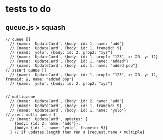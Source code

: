 # tests to do

## queue.js > squash

    // queue []
      // {name: 'UpdateCard', {body: id: 1, name: "add"}
      // {name: 'UpdateCard', {body: id: 1, frameid: 9}
      // {name: 'yolo', {body: id: 2, prop2: "xyz"}
      // {name: 'UpdateCard', {body: id: 1, prop1: "123", x: 23, y: 12}
      // {name: 'UpdateCard', {body: id: 1, name: "added"}
      // {name: 'UpdateCard', {body: id: 1, name: "added pop"}
    // assert queue []
      // {name: 'UpdateCard', {body: id: 1, prop1: "123", x: 23, y: 12, frameid: 9, name: "added pop"}
      // {name: 'yolo', {body: id: 2, prop2: "xyz"}


    // multiqueue
      // {name: 'UpdateCard', {body: id: 2, name: "add"}
      // {name: 'UpdateCard', {body: id: 1, frameid: 9}
      // {name: 'UpdateCard', {body: id: 1, name: 'yolo'}
    // asert multi queue []
      // {name: 'UpdateCard', updates: [
        {body: {id: 2, name: "add"}},
        {body: {id: 1, name: 'yolo', frameid: 9}}
      ] // if updates.length then run a [request.name + multiple]
